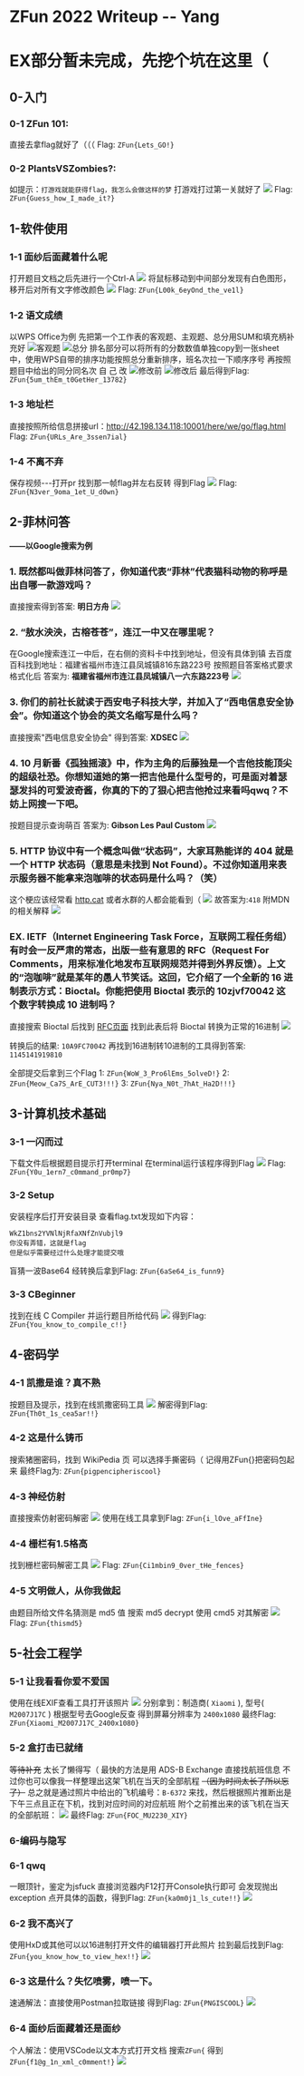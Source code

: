 # ZFun 2022 Writeup -- Yang
# EX部分暂未完成，先挖个坑在这里（
## 0-入门
### 0-1 ZFun 101:
直接去拿flag就好了（（（
Flag: `ZFun{Lets_GO!}`

### 0-2 PlantsVSZombies?:
如提示：`打游戏就能获得flag，我怎么会做这样的梦`
打游戏打过第一关就好了
![](/assets/pvz.png)
Flag: `ZFun{Guess_how_I_made_it?}`

## 1-软件使用
### 1-1 面纱后面藏着什么呢
打开题目文档之后先进行一个Ctrl-A
![](/assets/word-1-1.png)
将鼠标移动到中间部分发现有白色图形，移开后对所有文字修改颜色
![](assets/word-1-2.png)
Flag: `ZFun{L00k_6eyOnd_the_ve1l}`

### 1-2 语文成绩
以WPS Office为例
先把第一个工作表的客观题、主观题、总分用SUM和填充柄补充好
![客观题](assets/excel-1-1.png)
![总分](assets/excel-1-2.png)
排名部分可以将所有的分数数值单独copy到一张sheet中，使用WPS自带的排序功能按照总分重新排序，班名次拉一下顺序序号
再按照题目中给出的同分同名次
自 己 改
![修改前](/assets/excel-1-3.png)
![修改后](/assets/excel-1-4.png)
最后得到Flag: `ZFun{5um_thEm_t0GetHer_13782}`

### 1-3 地址栏
直接按照所给信息拼接url：http://42.198.134.118:10001/here/we/go/flag.html
Flag: `ZFun{URLs_Are_3ssen7ial}`

### 1-4 不离不弃
保存视频---打开pr
找到那一帧flag并左右反转
得到Flag
![](/assets/giveup.png)
Flag: `ZFun{N3ver_9oma_1et_U_d0wn}`

## 2-菲林问答
**——以Google搜索为例**
### 1. 既然都叫做菲林问答了，你知道代表“菲林”代表猫科动物的称呼是出自哪一款游戏吗？
直接搜索得到答案: **明日方舟**
![](assets/feilin-1.png)

### 2. “敖水泱泱，古榕苍苍”，连江一中又在哪里呢？
在Google搜索连江一中后，在右侧的资料卡中找到地址，但没有具体到镇
去百度百科找到地址：福建省福州市连江县凤城镇816东路223号
按照题目答案格式要求格式化后
答案为: **福建省福州市连江县凤城镇八一六东路223号**
![](assets/feilin-2.png)

### 3. 你们的前社长就读于西安电子科技大学，并加入了“西电信息安全协会”。你知道这个协会的英文名缩写是什么吗？
直接搜索"西电信息安全协会"
得到答案: **XDSEC**
![](assets/feilin-3.png)

### 4. 10 月新番《孤独摇滚》中，作为主角的后藤独是一个吉他技能顶尖的超级社恐。你想知道她的第一把吉他是什么型号的，可是面对着瑟瑟发抖的可爱波奇酱，你真的下的了狠心把吉他抢过来看吗qwq？不妨上网搜一下吧。
按题目提示查询萌百
答案为: **Gibson Les Paul Custom**
![](assets/feilin-4.png)

### 5. HTTP 协议中有一个概念叫做“状态码”，大家耳熟能详的 404 就是一个 HTTP 状态码（意思是未找到 Not Found）。不过你知道用来表示服务器不能拿来泡咖啡的状态码是什么吗？（笑）
这个梗应该经常看 [http.cat](https://http.cat) 或者水群的人都会能看到（
![](https://http.cat/418)
故答案为:`418`
附MDN的相关解释
![](assets/teapot-MDN.png)

### EX. IETF（Internet Engineering Task Force，互联网工程任务组）有时会一反严肃的常态，出版一些有意思的 RFC（Request For Comments，用来标准化地发布互联网规范并得到外界反馈）。上文的“泡咖啡”就是某年的愚人节笑话。这回，它介绍了一个全新的 16 进制表示方式：Bioctal。你能把使用 Bioctal 表示的 10zjvf70042 这个数字转换成 10 进制吗？
直接搜索 Bioctal 后找到 [RFC页面](https://www.rfc-editor.org/rfc/rfc9226.html)
找到此表后将 Bioctal 转换为正常的16进制
![](assets/bioctal.png)

转换后的结果: `10A9FC70042`
再找到16进制转10进制的工具得到答案: `1145141919810`

全部提交后拿到三个Flag
1: `ZFun{WoW_3_Pro6lEms_5olveD!}`
2: `ZFun{Meow_Ca7S_ArE_CUT3!!!}`
3: `ZFun{Nya_N0t_7hAt_Ha2D!!!}`

## 3-计算机技术基础
### 3-1 一闪而过
下载文件后根据题目提示打开terminal
在terminal运行该程序得到Flag
![](assets/flash.png)
Flag: `ZFun{Y0u_1ern7_c0mmand_pr0mp7}`

### 3-2 Setup
安装程序后打开安装目录
查看flag.txt发现如下内容：
```
WkZ1bns2YVNlNjRfaXNfZnVubjl9
你没有弄错，这就是flag
但是似乎需要经过什么处理才能提交哦
```
盲猜一波Base64
经转换后拿到Flag: `ZFun{6aSe64_is_funn9}`

### 3-3 CBeginner
找到在线 C Compiler 并运行题目所给代码
![](assets/CBeginner.png)
得到Flag: `ZFun{You_know_to_compile_c!!}`

## 4-密码学
### 4-1 凯撒是谁？真不熟
按题目及提示，找到在线凯撒密码工具
![](assets/kaisa.png)
解密得到Flag: `ZFun{Th0t_1s_cea5ar!!}`

### 4-2 这是什么铸币
搜索猪圈密码，找到 WikiPedia 页
可以选择手撕密码（
记得用ZFun{}把密码包起来
最终Flag为: `ZFun{pigpencipheriscool}`

### 4-3 神经仿射
直接搜索仿射密码解密
![](assets/仿射.png)
使用在线工具拿到Flag: `ZFun{i_lOve_aFfIne}`

### 4-4 栅栏有1.5格高
找到栅栏密码解密工具
![](assets/fence.png)
Flag: `ZFun{Ci1mbin9_0ver_tHe_fences}`

### 4-5 文明做人，从你我做起
由题目所给文件名猜测是 md5 值
搜索 md5 decrypt
使用 cmd5 对其解密
![](assets/cmd5.png)
Flag: `ZFun{thismd5}`

## 5-社会工程学
### 5-1 让我看看你爱不爱国
使用在线EXIF查看工具打开该照片
![](assets/photo-1.png)
分别拿到：制造商( `Xiaomi` ), 型号( `M2007J17C` )
根据型号去Google反查
得到屏幕分辨率为 `2400x1080`
最终Flag: `ZFun{Xiaomi_M2007J17C_2400x1080}`

### 5-2 盒打击已就绪
~~等待补充~~ 太长了懒得写（
最快的方法是用 ADS-B Exchange 直接找航班信息
不过你也可以像我一样整理出这架飞机在当天的全部航程
~~（因为时间太长了所以忘了）~~
总之就是通过照片中给出的飞机编号：`B-6372` 来找，然后根据照片推断出是下午三点且正在下机，找到对应时间的对应航班
附个之前推出来的该飞机在当天的全部航班：
![](assets/盒.jpg)
最终Flag: `ZFun{FOC_MU2230_XIY}`

### 6-编码与隐写
### 6-1 qwq
一眼顶针，鉴定为jsfuck
直接浏览器内F12打开Console执行即可
会发现抛出exception
点开具体的函数，得到Flag: `ZFun{ka0m0j1_ls_cute!!}`
![](assets/6-1.png)

### 6-2 我不高兴了
使用HxD或其他可以以16进制打开文件的编辑器打开此照片
拉到最后找到Flag: `ZFun{you_know_how_to_view_hex!!}`
![](assets/6-2.png)

### 6-3 这是什么？失忆喷雾，喷一下。
速通解法：直接使用Postman拉取链接
得到Flag: `ZFun{PNGISCOOL}`
![](assets/6-3.png)

### 6-4 面纱后面藏着还是面纱
个人解法：使用VSCode以文本方式打开文档
搜索`ZFun{`
得到`ZFun{f1@g_1n_xml_c0mment!}`
![](assets/6-4.png)